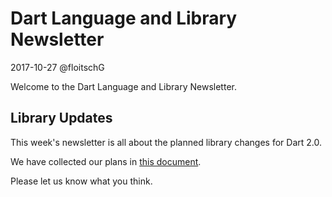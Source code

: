 # Dart Language and Library Newsletter
2017-10-27
@floitschG

Welcome to the Dart Language and Library Newsletter.

## Library Updates
This week's newsletter is all about the planned library changes for Dart 2.0.

We have collected our plans in [this document](lib/lib.md).

Please let us know what you think.
